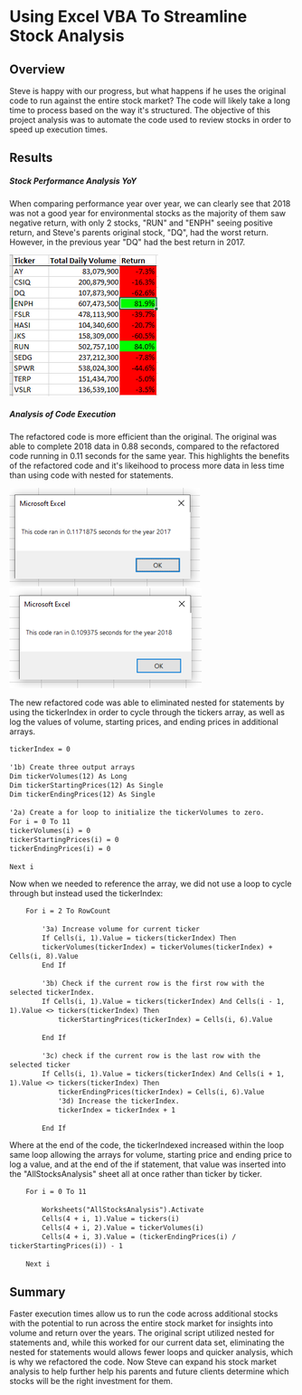 # Using Excel VBA To Streamline Stock Analysis
## Overview
Steve is happy with our progress, but what happens if he uses the original code to run against the entire stock market? The code will likely take a long time to process based on the way it's structured. The objective of this project analysis was to automate the code used to review stocks in order to speed up execution times. 

## Results
##### Stock Performance Analysis YoY
When comparing performance year over year, we can clearly see that 2018 was not a good year for environmental stocks as the majority of them saw negative return, with only 2 stocks, "RUN" and "ENPH" seeing positive return, and Steve's parents original stock, "DQ", had the worst return. However, in the previous year "DQ" had the best return in 2017.

![2018 VBA Challenge Return](https://github.com/lilydionne/stock-analysis/blob/main/VBA_Challenge_Return.png)

##### Analysis of Code Execution
The refactored code is more efficient than the original. The original was able to complete 2018 data in 0.88 seconds, compared to the refactored code running in 0.11 seconds for the same year. This highlights the benefits of the refactored code and it's likeihood to process more data in less time than using code with nested for statements.

![2017 VBA Challenge Runtimes](https://github.com/lilydionne/stock-analysis/blob/main/VBA_Challenge_2017.PNG) ![2018 VBA Challenge Runtimes](https://github.com/lilydionne/stock-analysis/blob/main/VBA_Challenge_2018.PNG)

The new refactored code was able to eliminated nested for statements by using the tickerIndex in order to cycle through the tickers array, as well as log the values of volume, starting prices, and ending prices in additional arrays.  
````
tickerIndex = 0

'1b) Create three output arrays
Dim tickerVolumes(12) As Long
Dim tickerStartingPrices(12) As Single
Dim tickerEndingPrices(12) As Single
    
'2a) Create a for loop to initialize the tickerVolumes to zero.
For i = 0 To 11
tickerVolumes(i) = 0
tickerStartingPrices(i) = 0
tickerEndingPrices(i) = 0
        
Next i
````
Now when we needed to reference the array, we did not use a loop to cycle through but instead used the tickerIndex:
````
    For i = 2 To RowCount
    
        '3a) Increase volume for current ticker
        If Cells(i, 1).Value = tickers(tickerIndex) Then
        tickerVolumes(tickerIndex) = tickerVolumes(tickerIndex) + Cells(i, 8).Value
        End If
        
        '3b) Check if the current row is the first row with the selected tickerIndex.
        If Cells(i, 1).Value = tickers(tickerIndex) And Cells(i - 1, 1).Value <> tickers(tickerIndex) Then
            tickerStartingPrices(tickerIndex) = Cells(i, 6).Value
              
        End If
        
        '3c) check if the current row is the last row with the selected ticker
        If Cells(i, 1).Value = tickers(tickerIndex) And Cells(i + 1, 1).Value <> tickers(tickerIndex) Then
            tickerEndingPrices(tickerIndex) = Cells(i, 6).Value
            '3d) Increase the tickerIndex.
            tickerIndex = tickerIndex + 1
                        
        End If
````

Where at the end of the code, the tickerIndexed increased within the loop same loop allowing the arrays for volume, starting price and ending price to log a value, and at the end of the if statement, that value was inserted into the "AllStocksAnalysis" sheet all at once rather than ticker by ticker.

````
    For i = 0 To 11
        
        Worksheets("AllStocksAnalysis").Activate
        Cells(4 + i, 1).Value = tickers(i)
        Cells(4 + i, 2).Value = tickerVolumes(i)
        Cells(4 + i, 3).Value = (tickerEndingPrices(i) / tickerStartingPrices(i)) - 1
        
    Next i
````


## Summary
Faster execution times allow us to run the code across additional stocks with the potential to run across the entire stock market for insights into volume and return over the years. The original script utilized nested for statements and, while this worked for our current data set, eliminating the nested for statements would allows fewer loops and quicker analysis, which is why we refactored the code. Now Steve can expand his stock market analysis to help further help his parents and future clients determine which stocks will be the right investment for them.
